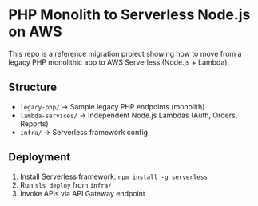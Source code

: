 # PHP Monolith to Serverless Node.js on AWS

This repo is a reference migration project showing how to move from a legacy PHP monolithic app to AWS Serverless (Node.js + Lambda).

## Structure
- `legacy-php/` → Sample legacy PHP endpoints (monolith)
- `lambda-services/` → Independent Node.js Lambdas (Auth, Orders, Reports)
- `infra/` → Serverless framework config

## Deployment
1. Install Serverless framework: `npm install -g serverless`
2. Run `sls deploy` from `infra/`
3. Invoke APIs via API Gateway endpoint

